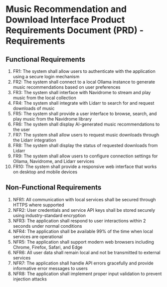 # Music Recommendation and Download Interface Product Requirements Document (PRD) - Requirements

## Functional Requirements

1. FR1: The system shall allow users to authenticate with the application using a secure login mechanism
2. FR2: The system shall connect to a local Ollama instance to generate music recommendations based on user preferences
3. FR3: The system shall interface with Navidrome to stream and play music from the local collection
4. FR4: The system shall integrate with Lidarr to search for and request downloads of music
5. FR5: The system shall provide a user interface to browse, search, and play music from the Navidrome library
6. FR6: The system shall display AI-generated music recommendations to the user
7. FR7: The system shall allow users to request music downloads through the Lidarr integration
8. FR8: The system shall display the status of requested downloads from Lidarr
9. FR9: The system shall allow users to configure connection settings for Ollama, Navidrome, and Lidarr services
10. FR10: The system shall provide a responsive web interface that works on desktop and mobile devices

## Non-Functional Requirements

1. NFR1: All communication with local services shall be secured through HTTPS where supported
2. NFR2: User credentials and service API keys shall be stored securely using industry-standard encryption
3. NFR3: The application shall respond to user interactions within 2 seconds under normal conditions
4. NFR4: The application shall be available 99% of the time when local services are operational
5. NFR5: The application shall support modern web browsers including Chrome, Firefox, Safari, and Edge
6. NFR6: All user data shall remain local and not be transmitted to external services
7. NFR7: The application shall handle API errors gracefully and provide informative error messages to users
8. NFR8: The application shall implement proper input validation to prevent injection attacks